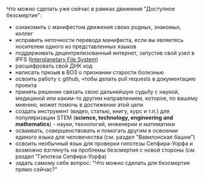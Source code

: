 Что можно сделать уже сейчас в рамках движения "Доступное безсмертие":

- ознакомить с манифестом движения своих родных, знакомых, коллег
- исправить неточности перевода манифеста, если вы являетесь носителем одного из представленных языков
- поддерживать децентрелизованный интернет, запустив свой узел в IPFS ([Interplanetary File System](https://en.wikipedia.org/wiki/InterPlanetary_File_System))
- расшифровать свой ДНК код
- написать призыв в ВОЗ о признании старости болезнью
- освоить работу с github, чтобы делать pull requests в документацию проекта
- принять решение связать свою дальнейшую судьбу с наукой, медициной или каким-то другим направлением, которое, по вашему мнению, может помочь в достижении этой цели
- создать инструмент (видео, статью, книгу, курс и т.п.) для популяризации STEM (**science, technology, engineering and mathematics**) - науки, технологий, инженерии и математики
- осваивать, совершенствовать и помогать другим в освоении единого языка для человечества (см. раздел "Вавилонская башня")
- освоить необычный язык для проверки гипотезы Сепфира-Уорфа и возможно взглянуть на проблемы безсмертия с новой стороны (см. раздел "Гипотеза Сепфира-Уорфа)
- задать самому себе вопрос: "Что можно сделать для безсмертия прямо сейчас?"
